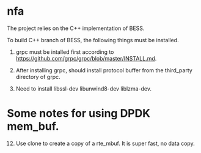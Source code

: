 # nfa

The project relies on the C++ implementation of BESS.

To build C++ branch of BESS, the following things must be installed.

1. grpc must be intalled first according to https://github.com/grpc/grpc/blob/master/INSTALL.md.

2. After installing grpc, should install protocol buffer from the third_party directory of grpc.

3. Need to install libssl-dev libunwind8-dev liblzma-dev.

# Some notes for using DPDK mem_buf.

12. Use clone to create a copy of a rte_mbuf. It is super fast, no data copy.
